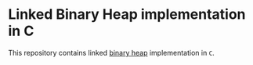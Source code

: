 # Linked Binary Heap implementation in C

This repository contains linked [binary heap](https://en.wikipedia.org/wiki/Binary_heap) implementation in `C`.